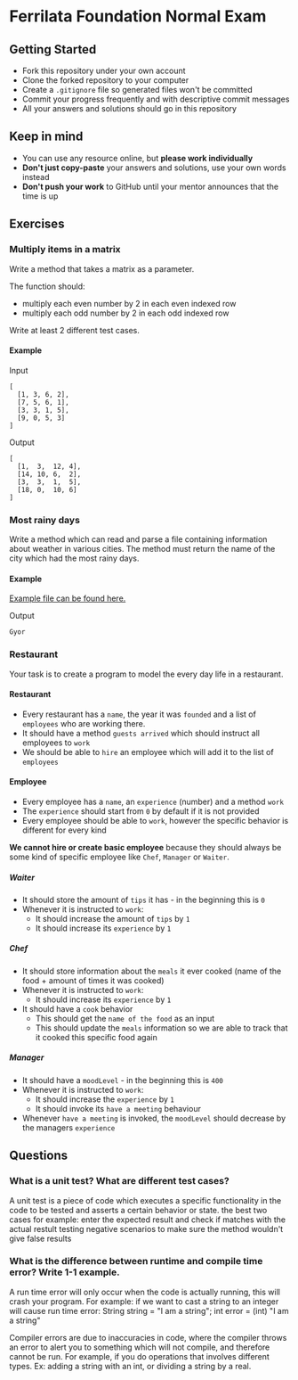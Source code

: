 # Ferrilata Foundation Normal Exam

## Getting Started

- Fork this repository under your own account
- Clone the forked repository to your computer
- Create a `.gitignore` file so generated files won't be committed
- Commit your progress frequently and with descriptive commit messages
- All your answers and solutions should go in this repository

## Keep in mind

- You can use any resource online, but **please work individually**
- **Don't just copy-paste** your answers and solutions, use your own words instead
- **Don't push your work** to GitHub until your mentor announces that the time is up

## Exercises

### Multiply items in a matrix

Write a method that takes a matrix as a parameter.

The function should:

- multiply each even number by 2 in each even indexed row
- multiply each odd number by 2 in each odd indexed row

Write at least 2 different test cases.

#### Example

Input

```
[
  [1, 3, 6, 2],
  [7, 5, 6, 1],
  [3, 3, 1, 5],
  [9, 0, 5, 3]
]
```

Output

```
[
  [1,  3,  12, 4],
  [14, 10, 6,  2],
  [3,  3,  1,  5],
  [18, 0,  10, 6]
]
```

### Most rainy days

Write a method which can read and parse a file containing information about
weather in various cities. The method must return the name of the city which
had the most rainy days.

#### Example

[Example file can be found here.](./cities.csv)

Output

```
Gyor
```
### Restaurant

Your task is to create a program to model the every day life in a restaurant.

#### Restaurant

- Every restaurant has a `name`, the year it was `founded` and a list of `employees` who are working there.
- It should have a method `guests arrived` which should instruct all employees to `work`
- We should be able to `hire` an employee which will add it to the list of `employees`

#### Employee

- Every employee has a `name`, an `experience` (number) and a method `work`
- The `experience` should start from `0` by default if it is not provided
- Every employee should be able to `work`, however the specific behavior is different for every kind

**We cannot hire or create basic employee** because they should always be some kind of specific employee like `Chef`, `Manager` or `Waiter`.

##### Waiter 

- It should store the amount of `tips` it has - in the beginning this is `0`
- Whenever it is instructed to `work`:
  - It should increase the amount of `tips` by `1`
  - It should increase its `experience` by `1`

##### Chef

- It should store information about the `meals` it ever cooked (name of the food + amount of times it was cooked)
- Whenever it is instructed to `work`:
  - It should increase its `experience` by `1`
- It should have a `cook` behavior
  - This should get the `name of the food` as an input
  - This should update the `meals` information so we are able to track that it cooked this specific food again

##### Manager

- It should have a `moodLevel` - in the beginning this is `400`
- Whenever it is instructed to `work`:
  - It should increase the `experience` by `1`
  - It should invoke its `have a meeting` behaviour
- Whenever `have a meeting` is invoked, the `moodLevel` should decrease by the managers `experience`

## Questions

### What is a unit test? What are different test cases?
A unit test is a piece of code which executes a specific functionality in the code to be tested and asserts a certain behavior or state.
the best two cases for example:
enter the expected result and check if matches with the actual restult
testing negative scenarios to make sure the method wouldn't give false results



### What is the difference between runtime and compile time error? Write 1-1 example.
A run time error will only occur when the code is actually running, this will crash your program.
For example: if we want to cast a string to an integer will cause run time error:
String string = "I am a string";
int error = (int) "I am a string"

Compiler errors are due to inaccuracies in code, where the compiler throws an error to alert you to something which will not compile, and therefore cannot be run.
For example, if you do operations that involves different types. Ex: adding a string with an int, or dividing a string by a real.


